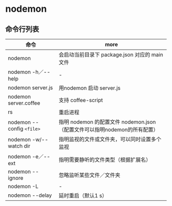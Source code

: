 # nodemon

## 命令行列表

命令                        | more
------------------------- | ---------------------------------------------------
nodemon                   | 会启动当前目录下 package.json 对应的 main 文件
nodemon -h／--help         | -
nodemon server.js         | 用nodemon 启动 server.js
nodemon server.coffee     | 支持 coffee-script
rs                        | 重启进程
nodemon --config `<file>` | 指明 nodemon 的配置文件 nodemon.json（配置文件可以指明nodemon的所有配置）
nodemon -w/--watch dir    | 指明监视的文件或文件夹，可以同时设置多个监视
nodemon -e／--ext          | 指明需要静听的文件类型（根据扩展名）
nodemon --ignore          | 忽略监听某些文件／文件夹
nodemon -L                | -
nodemon --delay           | 延时重启（默认1 s）
